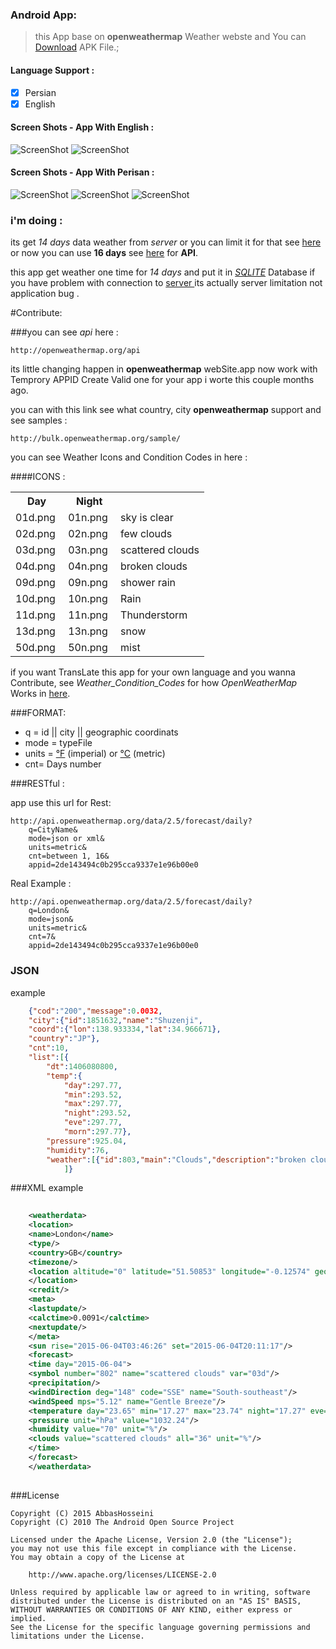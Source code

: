 
### Android App:

>this App base on **openweathermap** Weather webste and You can [Download](https://raw.githubusercontent.com/abbashosseini/Android-Persian-weather/master/app/app-release.apk) APK File.;

#### Language Support :

- [x]  Persian
- [x]  English
	
#### Screen Shots - App With English :
![ScreenShot](https://github.com/abbashosseini/Android-Persian-weather/blob/master/ScreenShots/ScreenShot1.gif)
![ScreenShot](https://github.com/abbashosseini/Android-Persian-weather/blob/master/ScreenShots/ScreenShot2.gif)


#### Screen Shots - App With Perisan :
![ScreenShot](https://github.com/abbashosseini/Android-Persian-weather/blob/master/4.jpg)
![ScreenShot](https://github.com/abbashosseini/Android-Persian-weather/blob/master/2.jpg)
![ScreenShot](https://github.com/abbashosseini/Android-Persian-weather/blob/master/3.jpg)

### i'm doing :

its get *14 days* data weather from *server* or you can limit it for that see [here](http://openweathermap.org/forecast5) or now you can use **16 days** see [here](http://openweathermap.org/forecast16) for **API**.

this app get weather one time for *14 days* and put it in [*SQLITE*](http://developer.android.com/guide/topics/providers/content-providers.html) Database if you have problem with connection to [server ](http://openweathermap.org/) its actually server limitation not application bug .


#Contribute:


###you can see *api* here :

	http://openweathermap.org/api

its little changing happen in **openweathermap** webSite.app now work with Temprory APPID Create Valid one for your app 
i worte this couple months ago.

you can with this link see what country, city **openweathermap** support and see samples :

	http://bulk.openweathermap.org/sample/


you can see Weather Icons and Condition Codes in here :


####ICONS : 

<table>
		<tbody><tr>
			<th> Day </th>
			<th>Night  </th>
			<th></th>
		</tr>
		<tr>
			<td>01d.png  <img src="http://openweathermap.org/img/w/01d.png" alt="">  </td>
			<td> 01n.png  <img src="http://openweathermap.org/img/w/01n.png" alt="">  </td>
			<td> sky is clear </td>
		</tr>
		<tr>
			<td>02d.png  <img src="http://openweathermap.org/img/w/02d.png" alt=""> </td>
			<td> 02n.png  <img src="http://openweathermap.org/img/w/02n.png" alt="">  </td>
			<td> few clouds </td>
		</tr>
		<tr>
			<td>03d.png  <img src="http://openweathermap.org/img/w/03d.png" alt="">  </td>
			<td> 03n.png  <img src="http://openweathermap.org/img/w/03n.png" alt="">  </td>
			<td> scattered clouds </td>
		</tr>
		<tr>
			<td>04d.png  <img src="http://openweathermap.org/img/w/04d.png" alt=""> </td>
			<td> 04n.png  <img src="http://openweathermap.org/img/w/04n.png" alt="">  </td>
			<td> broken clouds </td>
		</tr>
		<tr>
			<td>09d.png  <img src="http://openweathermap.org/img/w/09d.png" alt="">  </td>
			<td> 09n.png  <img src="http://openweathermap.org/img/w/09n.png" alt="">  </td>
			<td> shower rain </td>
		</tr>
		<tr>
			<td>10d.png  <img src="http://openweathermap.org/img/w/10d.png" alt="">  </td>
			<td> 10n.png  <img src="http://openweathermap.org/img/w/10n.png" alt="">  </td>
			<td> Rain </td>
		</tr>
		<tr>
			<td>11d.png  <img src="http://openweathermap.org/img/w/11d.png" alt="">  </td>
			<td> 11n.png  <img src="http://openweathermap.org/img/w/11n.png" alt="">  </td>
			<td> Thunderstorm </td>
		</tr>
		<tr>
			<td>13d.png  <img src="http://openweathermap.org/img/w/13d.png" alt="">  </td>
			<td> 13n.png  <img src="http://openweathermap.org/img/w/13n.png" alt="">  </td>
			<td> snow  </td>
		</tr>
		<tr>
			<td>50d.png  <img src="http://openweathermap.org/img/w/50d.png" alt="">  </td>
			<td> 50n.png  <img src="http://openweathermap.org/img/w/50n.png" alt="">  </td>
			<td> mist </td>
		</tr>
	</tbody></table>

if you want TransLate this app  for your own language and you wanna Contribute, see *Weather_Condition_Codes*  for how *OpenWeatherMap* Works in [here](http://bugs.openweathermap.org/projects/api/wiki/Weather_Condition_Codes).
	
###FORMAT:

* q = id || city || geographic coordinats
* mode = typeFile
* units =  [°F](https://en.wikipedia.org/wiki/Fahrenheit) (imperial) or [°C](https://en.wikipedia.org/wiki/Celsius) (metric)
* cnt= Days number
	


###RESTful :

app use this url for Rest:

	http://api.openweathermap.org/data/2.5/forecast/daily?
		q=CityName&
		mode=json or xml&
		units=metric&
		cnt=between 1, 16&
		appid=2de143494c0b295cca9337e1e96b00e0

Real Example :

	http://api.openweathermap.org/data/2.5/forecast/daily?
		q=London&
		mode=json&
		units=metric&
		cnt=7&
		appid=2de143494c0b295cca9337e1e96b00e0
		
### JSON
example
```json
	{"cod":"200","message":0.0032,
	"city":{"id":1851632,"name":"Shuzenji",
	"coord":{"lon":138.933334,"lat":34.966671},
	"country":"JP"},
	"cnt":10,
	"list":[{
	    "dt":1406080800,
	    "temp":{
	        "day":297.77,
	        "min":293.52,
	        "max":297.77,
	        "night":293.52,
	        "eve":297.77,
	        "morn":297.77},
	    "pressure":925.04,
	    "humidity":76,
	    "weather":[{"id":803,"main":"Clouds","description":"broken clouds","icon":"04d"}],}
	        ]}
```	        
###XML
example
```xml	
	
	<weatherdata>
	<location>
	<name>London</name>
	<type/>
	<country>GB</country>
	<timezone/>
	<location altitude="0" latitude="51.50853" longitude="-0.12574" geobase="geonames" geobaseid="0"/>
	</location>
	<credit/>
	<meta>
	<lastupdate/>
	<calctime>0.0091</calctime>
	<nextupdate/>
	</meta>
	<sun rise="2015-06-04T03:46:26" set="2015-06-04T20:11:17"/>
	<forecast>
	<time day="2015-06-04">
	<symbol number="802" name="scattered clouds" var="03d"/>
	<precipitation/>
	<windDirection deg="148" code="SSE" name="South-southeast"/>
	<windSpeed mps="5.12" name="Gentle Breeze"/>
	<temperature day="23.65" min="17.27" max="23.74" night="17.27" eve="22.94" morn="17.54"/>
	<pressure unit="hPa" value="1032.24"/>
	<humidity value="70" unit="%"/>
	<clouds value="scattered clouds" all="36" unit="%"/>
	</time>
	</forecast>
	</weatherdata>
	
```
###License

	Copyright (C) 2015 AbbasHosseini
	Copyright (C) 2010 The Android Open Source Project
	
	Licensed under the Apache License, Version 2.0 (the "License");
	you may not use this file except in compliance with the License.
	You may obtain a copy of the License at
	
	    http://www.apache.org/licenses/LICENSE-2.0
	
	Unless required by applicable law or agreed to in writing, software
	distributed under the License is distributed on an "AS IS" BASIS,
	WITHOUT WARRANTIES OR CONDITIONS OF ANY KIND, either express or implied.
	See the License for the specific language governing permissions and
	limitations under the License.
